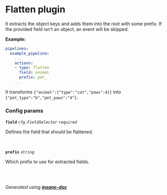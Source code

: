 # Flatten plugin
It extracts the object keys and adds them into the root with some prefix. If the provided field isn't an object, an event will be skipped.

**Example:**
```yaml
pipelines:
  example_pipeline:
    ...
    actions:
    - type: flatten
      field: animal
      prefix: pet_
    ...
```
It transforms `{"animal":{"type":"cat","paws":4}}` into `{"pet_type":"b","pet_paws":"4"}`.

### Config params
**`field`** *`cfg.FieldSelector`* *`required`* 

Defines the field that should be flattened.

<br>

**`prefix`** *`string`* 

Which prefix to use for extracted fields.

<br>


<br>*Generated using [__insane-doc__](https://github.com/vitkovskii/insane-doc)*